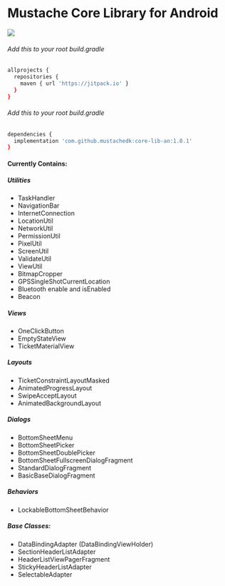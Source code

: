 # Mustache Core Library for Android

[![](https://jitpack.io/v/mustachedk/core-lib-an.svg)](https://jitpack.io/#mustachedk/core-lib-an)

###### Add this to your root build.gradle
```bash
allprojects {
  repositories {
    maven { url 'https://jitpack.io' }
  }
}
```

###### Add this to your root build.gradle
```bash
dependencies {
  implementation 'com.github.mustachedk:core-lib-an:1.0.1'
}
```

#### Currently Contains:
##### Utilities
* TaskHandler
* NavigationBar
* InternetConnection
* LocationUtil
* NetworkUtil
* PermissionUtil
* PixelUtil
* ScreenUtil
* ValidateUtil
* ViewUtil
* BitmapCropper
* GPSSingleShotCurrentLocation
* Bluetooth enable and isEnabled
* Beacon


##### Views
* OneClickButton
* EmptyStateView
* TicketMaterialView

##### Layouts
* TicketConstraintLayoutMasked
* AnimatedProgressLayout
* SwipeAcceptLayout
* AnimatedBackgroundLayout

##### Dialogs
* BottomSheetMenu
* BottomSheetPicker
* BottomSheetDoublePicker
* BottomSheetFullscreenDialogFragment
* StandardDialogFragment
* BasicBaseDialogFragment

##### Behaviors
* LockableBottomSheetBehavior

##### Base Classes:
* DataBindingAdapter (DataBindingViewHolder)
* SectionHeaderListAdapter
* HeaderListViewPagerFragment
* StickyHeaderListAdapter
* SelectableAdapter
